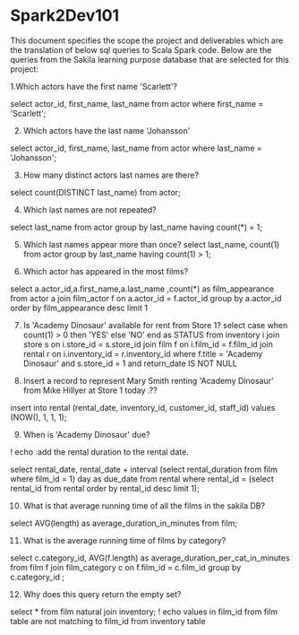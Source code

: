 # Spark2Dev101
This document specifies the scope the project and deliverables which are the translation of below sql queries to Scala Spark code.
Below are the queries from the Sakila learning purpose database that are selected for this project:

1.Which actors have the first name 'Scarlett'?

select actor_id, first_name, last_name from actor where first_name = 'Scarlett';

2. Which actors have the last name 'Johansson'

select actor_id, first_name, last_name from actor where last_name = 'Johansson';

3.  How many distinct actors last names are there?

select count(DISTINCT last_name) from actor;

4.	Which last names are not repeated?

select last_name from actor group by last_name having count(*) = 1; 

5.	Which last names appear more than once?
select last_name, count(1) from actor group by last_name having count(1) > 1;

6.	Which actor has appeared in the most films?

select a.actor_id,a.first_name,a.last_name ,count(*) as film_appearance from actor a join film_actor f on a.actor_id = f.actor_id group by a.actor_id order by film_appearance desc limit 1

7.	Is 'Academy Dinosaur' available for rent from Store 1?
select  case when count(1) > 0 then 'YES' else 'NO' end as STATUS from inventory i
join store s on i.store_id = s.store_id
join film f on i.film_id = f.film_id
join rental r on i.inventory_id = r.inventory_id
where f.title = 'Academy Dinosaur' and s.store_id = 1
and return_date IS NOT NULL

8. Insert a record to represent Mary Smith renting 'Academy Dinosaur' from Mike Hillyer at Store 1 today .??

insert into rental (rental_date, inventory_id, customer_id, staff_id)
values (NOW(), 1, 1, 1);


9. When is 'Academy Dinosaur' due?

\! echo :add the rental duration to the rental date.

select rental_date,
       rental_date + interval
                   (select rental_duration from film where film_id = 1) day
                   as due_date
from rental
      where rental_id = (select rental_id from rental order by rental_id desc limit 1);

10. What is that average running time of all the films in the sakila DB?

select AVG(length) as average_duration_in_minutes from film; 

11.	What is the average running time of films by category?

select c.category_id, AVG(f.length) as average_duration_per_cat_in_minutes from film f join film_category c on f.film_id = c.film_id group by c.category_id ;

12. Why does this query return the empty set?

select * from film natural join inventory;
\! echo values in film_id from film table are not matching to film_id from inventory table
